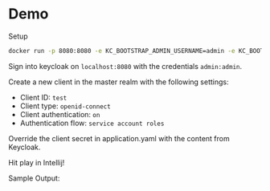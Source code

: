 # Demo

Setup

```bash
docker run -p 8080:8080 -e KC_BOOTSTRAP_ADMIN_USERNAME=admin -e KC_BOOTSTRAP_ADMIN_PASSWORD=admin quay.io/keycloak/keycloak:26.2.5 start-dev
```

Sign into keycloak on `localhost:8080` with the credentials `admin:admin`.

Create a new client in the master realm with the following settings:

- Client ID: `test`
- Client type: `openid-connect`
- Client authentication: `on`
- Authentication flow: `service account roles`

Override the client secret in application.yaml with the content from Keycloak.

Hit play in Intellij!

Sample Output:

```text

```